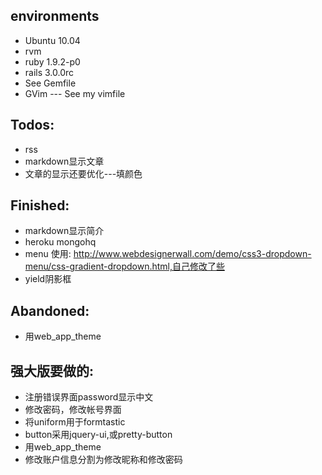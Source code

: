 environments
--------------------

* Ubuntu 10.04
* rvm
* ruby 1.9.2-p0
* rails 3.0.0rc
* See Gemfile
* GVim --- See my vimfile

Todos:
--------------------
* rss
* markdown显示文章
* 文章的显示还要优化---填颜色

Finished:
-------------------
* markdown显示简介
* heroku mongohq
* menu 使用: http://www.webdesignerwall.com/demo/css3-dropdown-menu/css-gradient-dropdown.html,自己修改了些
* yield阴影框

Abandoned:
--------------
* 用web_app_theme


强大版要做的:
--------------------
* 注册错误界面password显示中文
* 修改密码，修改帐号界面
* 将uniform用于formtastic
* button采用jquery-ui,或pretty-button
* 用web_app_theme
* 修改账户信息分割为修改昵称和修改密码
